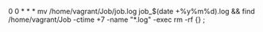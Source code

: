 0 0 * * * mv /home/vagrant/Job/job.log job_$(date +%y%m%d).log && find /home/vagrant/Job  -ctime  +7 -name "*.log" -exec rm -rf {} \;

